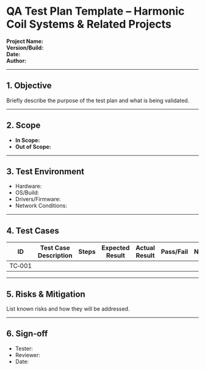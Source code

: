 # QA Test Plan Template – Harmonic Coil Systems & Related Projects

**Project Name:**  
**Version/Build:**  
**Date:**  
**Author:**  

---

## 1. Objective
Briefly describe the purpose of the test plan and what is being validated.

---

## 2. Scope
- **In Scope:**  
- **Out of Scope:**  

---

## 3. Test Environment
- Hardware:  
- OS/Build:  
- Drivers/Firmware:  
- Network Conditions:  

---

## 4. Test Cases
| ID | Test Case Description | Steps | Expected Result | Actual Result | Pass/Fail | Notes |
|----|-----------------------|-------|-----------------|---------------|-----------|-------|
| TC‑001 |  |  |  |  |  |  |

---

## 5. Risks & Mitigation
List known risks and how they will be addressed.

---

## 6. Sign‑off
- Tester:  
- Reviewer:  
- Date:

